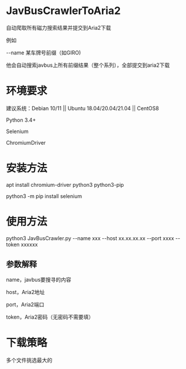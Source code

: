 # JavBusCrawlerToAria2
自动爬取所有磁力搜索结果并提交到Aria2下载

例如

--name 某车牌号前缀（如GIRO)

他会自动搜索javbus上所有前缀结果（整个系列），全部提交到aria2下载


# 环境要求

建议系统：Debian 10/11 || Ubuntu 18.04/20.04/21.04 || CentOS8

Python 3.4+

Selenium

ChromiumDriver

# 安装方法
apt install chromium-driver python3 python3-pip

python3 -m pip install selenium

# 使用方法

python3 JavBusCrawler.py --name xxx --host xx.xx.xx.xx --port xxxx --token xxxxxx


## 参数解释

name，javbus要搜寻的内容

host，Aria2地址

port，Aria2端口

token，Aria2密码（无密码不需要填）

# 下载策略

多个文件挑选最大的

